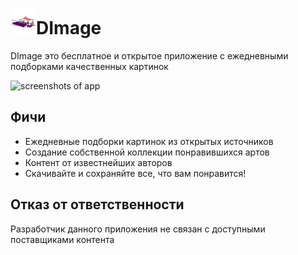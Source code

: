 # ![app icon](./.github/readme-images/logo.png)DImage
DImage это бесплатное и открытое приложение с ежедневными подборками качественных картинок

![screenshots of app](./.github/readme-images/screens.png)

## Фичи

* Ежедневные подборки картинок из открытых источников
* Создание собственной коллекции понравившихся артов
* Контент от известнейших авторов
* Скачивайте и сохраняйте все, что вам понравится!


## Отказ от ответственности

Разработчик данного приложения не связан с доступными поставщиками контента
